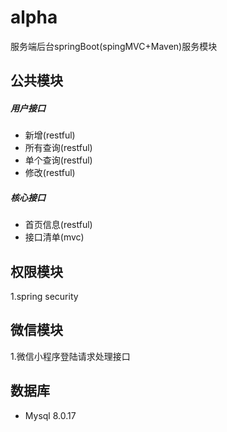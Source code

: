 # alpha
服务端后台springBoot(spingMVC+Maven)服务模块  
 
## 公共模块  
##### 用户接口   
- 新增(restful)  
- 所有查询(restful)  
- 单个查询(restful)  
- 修改(restful)  

##### 核心接口  
- 首页信息(restful)  
- 接口清单(mvc)  

## 权限模块  
1.spring security  

## 微信模块  
1.微信小程序登陆请求处理接口   

## 数据库  
- Mysql 8.0.17